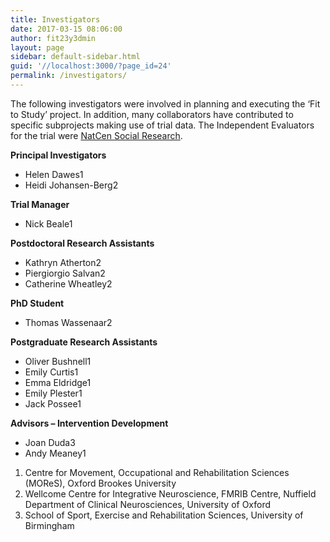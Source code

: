 ```yaml
---
title: Investigators
date: 2017-03-15 08:06:00
author: fit23y3dmin
layout: page
sidebar: default-sidebar.html
guid: '//localhost:3000/?page_id=24'
permalink: /investigators/
---
```


The following investigators were involved in planning and executing the ‘Fit to Study’ project. In addition, many collaborators have contributed to specific subprojects making use of trial data. The Independent Evaluators for the trial were [NatCen Social Research](https://www.fit-to-study.org/independent-evaluation/).

**Principal Investigators**

* Helen Dawes1
* Heidi Johansen-Berg2

**Trial Manager**

* Nick Beale1

**Postdoctoral Research Assistants**

* Kathryn Atherton2
* Piergiorgio Salvan2
* Catherine Wheatley2

**PhD Student**

* Thomas Wassenaar2

**Postgraduate Research Assistants**

* Oliver Bushnell1
* Emily Curtis1
* Emma Eldridge1
* Emily Plester1
* Jack Possee1

**Advisors – Intervention Development**

* Joan Duda3
* Andy Meaney1

1. Centre for Movement, Occupational and Rehabilitation Sciences (MOReS), Oxford Brookes University
2. Wellcome Centre for Integrative Neuroscience, FMRIB Centre, Nuffield Department of Clinical Neurosciences, University of Oxford
3. School of Sport, Exercise and Rehabilitation Sciences, University of Birmingham